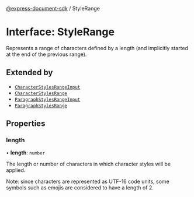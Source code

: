 [@express-document-sdk](../overview.md) / StyleRange

# Interface: StyleRange

Represents a range of characters defined by a length (and implicitly started at the end of the previous range).

## Extended by

-   [`CharacterStylesRangeInput`](CharacterStylesRangeInput.md)
-   [`CharacterStylesRange`](CharacterStylesRange.md)
-   [`ParagraphStylesRangeInput`](ParagraphStylesRangeInput.md)
-   [`ParagraphStylesRange`](ParagraphStylesRange.md)

## Properties

### length

• **length**: `number`

The length or number of characters in which character styles will be applied.
<InlineAlert slots="text" variant="info"/>

Note: since characters are represented as UTF-16 code units, some symbols
such as emojis are considered to have a length of 2.
